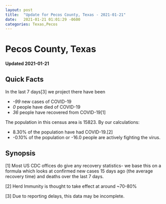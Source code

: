 ```yaml
---
layout: post
title:  "Update for Pecos County, Texas - 2021-01-21"
date:   2021-01-21 01:01:29 -0600
categories: Texas,Pecos
---
```


# Pecos County, Texas
#### Updated 2021-01-21

## Quick Facts

In the last 7 days[3] we project there have been
- *-99* new cases of COVID-19
- *0* people have died of COVID-19
- *36* people have recovered from COVID-19[1]

The population in this census area is 15823. By our calculations:
- 8.30% of the population have had COVID-19.[2]
- -0.10% of the population or -16.0 people are actively fighting the virus.

## Synopsis




[1] Most US CDC offices do give any recovery statistics- we base this on a formula which looks at confirmed new cases
15 days ago (the average recovery time) and deaths over the last 7 days.

[2] Herd Immunity is thought to take effect at around ~70-80%

[3] Due to reporting delays, this data may be incomplete.
 
    